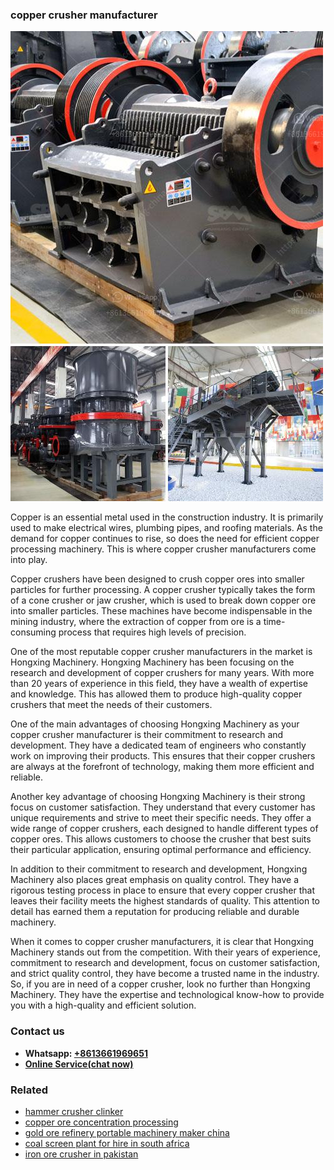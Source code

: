 <h3>copper crusher manufacturer</h3><img src='1708332662.jpg' alt=''><p>Copper is an essential metal used in the construction industry. It is primarily used to make electrical wires, plumbing pipes, and roofing materials. As the demand for copper continues to rise, so does the need for efficient copper processing machinery. This is where copper crusher manufacturers come into play.</p><p>Copper crushers have been designed to crush copper ores into smaller particles for further processing. A copper crusher typically takes the form of a cone crusher or jaw crusher, which is used to break down copper ore into smaller particles. These machines have become indispensable in the mining industry, where the extraction of copper from ore is a time-consuming process that requires high levels of precision.</p><p>One of the most reputable copper crusher manufacturers in the market is Hongxing Machinery. Hongxing Machinery has been focusing on the research and development of copper crushers for many years. With more than 20 years of experience in this field, they have a wealth of expertise and knowledge. This has allowed them to produce high-quality copper crushers that meet the needs of their customers.</p><p>One of the main advantages of choosing Hongxing Machinery as your copper crusher manufacturer is their commitment to research and development. They have a dedicated team of engineers who constantly work on improving their products. This ensures that their copper crushers are always at the forefront of technology, making them more efficient and reliable.</p><p>Another key advantage of choosing Hongxing Machinery is their strong focus on customer satisfaction. They understand that every customer has unique requirements and strive to meet their specific needs. They offer a wide range of copper crushers, each designed to handle different types of copper ores. This allows customers to choose the crusher that best suits their particular application, ensuring optimal performance and efficiency.</p><p>In addition to their commitment to research and development, Hongxing Machinery also places great emphasis on quality control. They have a rigorous testing process in place to ensure that every copper crusher that leaves their facility meets the highest standards of quality. This attention to detail has earned them a reputation for producing reliable and durable machinery.</p><p>When it comes to copper crusher manufacturers, it is clear that Hongxing Machinery stands out from the competition. With their years of experience, commitment to research and development, focus on customer satisfaction, and strict quality control, they have become a trusted name in the industry. So, if you are in need of a copper crusher, look no further than Hongxing Machinery. They have the expertise and technological know-how to provide you with a high-quality and efficient solution.</p><h3>Contact us</h3><ul><li><strong>Whatsapp:&nbsp;<a href="https://wa.me/8613661969651">+8613661969651</a></strong></li><li><a href="https://swt.shibang-china.com/?git&amp;zhl&amp;copper crusher manufacturer"><strong>Online Service(chat now)</strong></a></li></ul><h3>Related</h3><ul><li><a href='hammer crusher clinker.md'>hammer crusher clinker</a></li><li><a href='copper ore concentration processing.md'>copper ore concentration processing</a></li><li><a href='gold ore refinery portable machinery maker china.md'>gold ore refinery portable machinery maker china</a></li><li><a href='coal screen plant for hire in south africa.md'>coal screen plant for hire in south africa</a></li><li><a href='iron ore crusher in pakistan.md'>iron ore crusher in pakistan</a></li></ul>